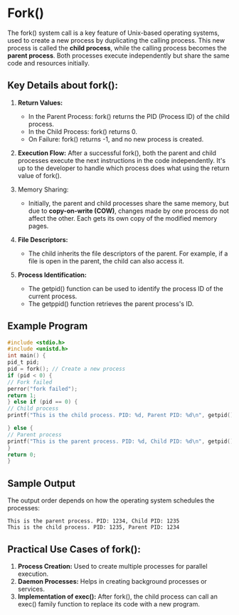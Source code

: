 # Fork()

The fork() system call is a key feature of Unix-based operating systems, used to create a new process by duplicating the calling process. This new process is called the **child process**, while the calling process becomes the **parent process**. Both processes execute independently but share the same code and resources initially.

## Key Details about fork():

1. **Return Values:**
   - In the Parent Process: fork() returns the PID (Process ID) of the child process.
   - In the Child Process: fork() returns 0.
   - On Failure: fork() returns -1, and no new process is created.
2. **Execution Flow:** After a successful fork(), both the parent and child processes execute the next instructions in the code independently. It's up to the developer to handle which process does what using the return value of fork().
3. Memory Sharing:

   - Initially, the parent and child processes share the same memory, but due to **copy-on-write (COW)**, changes made by one process do not affect the other. Each gets its own copy of the modified memory pages.

4. **File Descriptors:**
   - The child inherits the file descriptors of the parent. For example, if a file is open in the parent, the child can also access it.
5. **Process Identification:**
   - The getpid() function can be used to identify the process ID of the current process.
   - The getppid() function retrieves the parent process's ID.

## Example Program

```c
#include <stdio.h>
#include <unistd.h>
int main() {
pid_t pid;
pid = fork(); // Create a new process
if (pid < 0) {
// Fork failed
perror("fork failed");
return 1;
} else if (pid == 0) {
// Child process
printf("This is the child process. PID: %d, Parent PID: %d\n", getpid(), getppid());

} else {
// Parent process
printf("This is the parent process. PID: %d, Child PID: %d\n", getpid(), pid);
}
return 0;
}
```

## Sample Output

The output order depends on how the operating system schedules the processes:

```shell
This is the parent process. PID: 1234, Child PID: 1235
This is the child process. PID: 1235, Parent PID: 1234
```

## Practical Use Cases of fork():

1. **Process Creation:** Used to create multiple processes for parallel execution.
2. **Daemon Processes:** Helps in creating background processes or services.
3. **Implementation of exec():** After fork(), the child process can call an exec() family function to replace its code with a new program.

